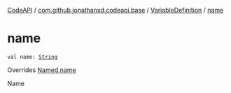 [CodeAPI](../../index.md) / [com.github.jonathanxd.codeapi.base](../index.md) / [VariableDefinition](index.md) / [name](.)

# name

`val name: `[`String`](https://kotlinlang.org/api/latest/jvm/stdlib/kotlin/-string/index.html)

Overrides [Named.name](../-named/name.md)

Name

